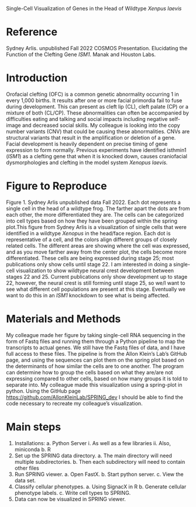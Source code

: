 Single-Cell Visualization of Genes in the Head of Wildtype *Xenpus laevis*
# **Reference**
Sydney Arlis. unpublished Fall 2022 COSMOS Presentation. Elucidating the Function of the Clefting Gene *ISM1*. Manak and Houston Labs.  

# **Introduction**
Orofacial clefting (OFC) is a common genetic abnormality occurring 1 in every 1,000 births. It results after one or more facial primordia fail to fuse during development. This can present as cleft lip (CL), cleft palate (CP) or a mixture of both (CL/CP). These abnormalities can often be accompanied by difficulties eating and talking and social impacts including negative self-image and decreased social skills. My colleague is looking into the copy number variants (CNV) that could be causing these abnormalities. CNVs are structural variants that result in the amplification or deletion of a gene. Facial development is heavily dependent on precise timing of gene expression to form normally. Previous experiments have identified isthmin1 (*ISM1*) as a clefting gene that when it is knocked down, causes craniofacial dysmorphologies and clefting in the model system *Xenopus laevis.*

# **Figure to Reproduce**
Figure 1. Sydney Arlis unpublished data Fall 2022. Each dot represents a single cell in the head of a wildtype frog. The farther apart the dots are from each other, the more differentiated they are. The cells can be categorized into cell types based on how they have been grouped within the spring plot.This figure from Sydney Arlis is a visualization of single cells that were identified in a wildtype *Xenopus* in the head/face region. Each dot is representative of a cell, and the colors align different groups of closely related cells. The different areas are showing where the cell was expressed, and as you move farther away from the center plot, the cells become more differentiated. These cells are being expressed during stage 25; most publications only show cells until stage 22. I am interested in doing a single-cell visualization to show wildtype neural crest development between stages 22 and 25. Current publications only show development up to stage 22, however, the neural crest is still forming until stage 25, so we/I want to see what different cell populations are present at this stage. Eventually we want to do this in an *ISM1* knockdown to see what is being affected.
# **Materials and Methods**
My colleague made her figure by taking single-cell RNA sequencing in the form of Fastq files and running them through a Python pipeline to map the transcripts to actual genes. We still have the Fastq files of data, and I have full access to these files. The pipeline is from the Allon Klein’s Lab’s GitHub page, and using the sequences can plot them on the spring plot based on the determinants of how similar the cells are to one another. The program can determine how to group the cells based on what they are/are not expressing compared to other cells, based on how many groups it is told to separate into. My colleague made this visualization using a spring-plot in python. Using the GitHub page https://github.com/AllonKleinLab/SPRING_dev I should be able to find the code necessary to recreate my colleague’s visualization. 
# **Main steps**
1.	Installations:
	a.	Python Server
		i.	As well as a few libraries
		ii.	Also, miniconda
	b.	R
2.	Set up the SPRING data directory.
	a.	The main directory will need multiple subdirectories.
	b.	Then each subdirectory will need to contain other files
3.	Run SPRING viewer.
	a.	Open FastX.
	b.	Start python server.
	c.	View the data set.
4.	Classify cellular phenotypes.
	a.	Using SignacX in R
	b.	Generate cellular phenotype labels.
	c.	Write cell types to SPRING.
5.	Data can now be visualized in SPRING viewer.
